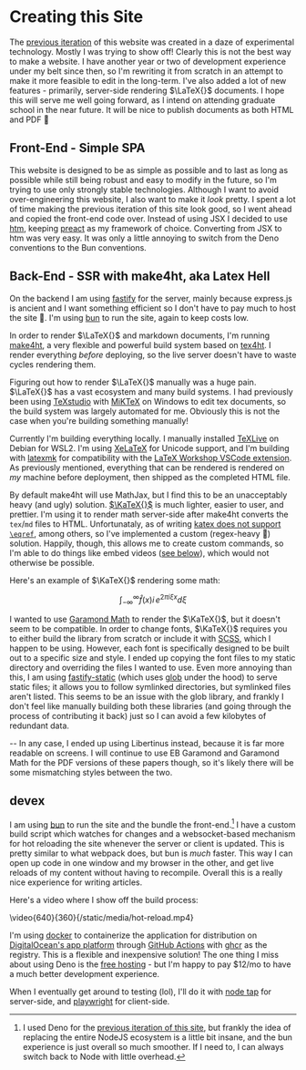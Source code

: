 <!----------------------------- cubething.dev -------------------------------->

# Creating this Site

The [previous iteration](https://github.com/ada-x64/cubething.dev) of this
website was created in a daze of experimental technology. Mostly I was trying to
show off! Clearly this is not the best way to make a website. I have another
year or two of development experience under my belt since then, so I'm rewriting
it from scratch in an attempt to make it more feasible to edit in the long-term.
I've also added a lot of new features - primarily, server-side rendering
$\LaTeX{}$ documents. I hope this will serve me well going forward, as I intend
on attending graduate school in the near future. It will be nice to publish
documents as both HTML and PDF 🙂

## Front-End - Simple SPA

This website is designed to be as simple as possible and to last as long as
possible while still being robust and easy to modify in the future, so I'm
trying to use only strongly stable technologies. Although I want to avoid
over-engineering this website, I also want to make it _look_ pretty. I spent a
lot of time making the previous iteration of this site look good, so I went
ahead and copied the front-end code over. Instead of using JSX I decided to use
[htm](https://github.com/developit/htm), keeping [preact](https://preactjs.com)
as my framework of choice. Converting from JSX to htm was very easy. It was only
a little annoying to switch from the Deno conventions to the Bun conventions.

## Back-End - SSR with make4ht, aka Latex Hell

On the backend I am using [fastify](https://fastify.dev) for the server, mainly
because express.js is ancient and I want something efficient so I don't have to
pay much to host the site 🙂. I'm using [bun](https://bun.sh) to run the site,
again to keep costs low.

In order to render $\LaTeX{}$ and markdown documents, I'm running
[make4ht](https://github.com/michal-h21/make4ht), a very flexible and powerful
build system based on [tex4ht](https://tug.org/tex4ht/). I render everything
_before_ deploying, so the live server doesn't have to waste cycles rendering
them.

Figuring out how to render $\LaTeX{}$ manually was a huge pain. $\LaTeX{}$ has a
vast ecosystem and many build systems. I had previously been using
[TeXstudio](https://www.texstudio.org) with [MiKTeX](https://miktex.org) on
Windows to edit tex documents, so the build system was largely automated for me.
Obviously this is not the case when you're building something manually!

Currently I'm building everything locally. I manually installed
[TeXLive](https://tug.org/texlive/) on Debian for WSL2. I'm using
[XeLaTeX](https://tug.org/xetex/) for Unicode support, and I'm building with
[latexmk](https://ctan.org/pkg/latexmk/) for compatibility with the
[LaTeX Workshop VSCode extension](https://github.com/James-Yu/LaTeX-Workshop).
As previously mentioned, everything that can be rendered is rendered on _my_
machine before deployment, then shipped as the completed HTML file.

By default make4ht will use MathJax, but I find this to be an unacceptably heavy
(and ugly) solution. [$\KaTeX{}$](https://katex.org) is much lighter, easier to
user, and prettier. I'm using it to render math server-side after make4ht
converts the `tex`/`md` files to HTML. Unfortunataly, as of writing
[katex does not support `\eqref`](https://github.com/KaTeX/KaTeX/issues/2003),
among others, so I've implemented a custom (regex-heavy 🥲) solution. Happily,
though, this allows me to create custom commands, so I'm able to do things like
embed videos ([see below](#devex)), which would not otherwise be possible.

Here's an example of $\KaTeX{}$ rendering some math:

$$
		\int_{-\infty}^{\infty}\hat{f}\lparen{}x \rparen{}i\,e^{2\pi{} i\xi{} x}d\xi{}
$$

I wanted to use
[Garamond Math](https://github.com/YuanshengZhao/Garamond-Math/tree/master) to
render the $\KaTeX{}$, but it doesn't seem to be compatible. In order to change
fonts, $\KaTeX{}$ requires you to either build the library from scratch or
include it with [SCSS](https://sass-lang.com), which I happen to be using.
However, each font is specifically designed to be built out to a specific size
and style. I ended up copying the font files to my static directory and
overriding the files I wanted to use. Even more annoying than this, I am using
[fastify-static](https://github.com/fastify/fastify-static) (which uses
[glob](https://github.com/isaacs/node-glob) under the hood) to serve static
files; it allows you to follow symlinked directories, but symlinked files aren't
listed. This seems to be an issue with the glob library, and frankly I don't
feel like manually building both these libraries (and going through the process
of contributing it back) just so I can avoid a few kilobytes of redundant data.

-- In any case, I ended up using Libertinus instead, because it is far more
readable on screens. I will continue to use EB Garamond and Garamond Math for
the PDF versions of these papers though, so it's likely there will be some
mismatching styles between the two.

## devex

I am using [bun](https://bun.sh) to run the site and the bundle the
front-end.[^1] I have a custom build script which watches for changes and a
websocket-based mechanism for hot reloading the site whenever the server or
client is updated. This is pretty similar to what webpack does, but bun is
_much_ faster. This way I can open up code in one window and my browser in the
other, and get live reloads of my content without having to recompile. Overall
this is a really nice experience for writing articles.

[^1]:
    I used Deno for the
    [previous iteration of this site](https://github.com/ada-x64/cubething.dev),
    but frankly the idea of replacing the entire NodeJS ecosystem is a little
    bit insane, and the bun experience is just overall so much smoother. If I
    need to, I can always switch back to Node with little overhead.

Here's a video where I show off the build process:

\video{640}{360}{/static/media/hot-reload.mp4}

I'm using [docker](https://docker.com) to containerize the application for
distribution on
[DigitalOcean's app platform](https://www.digitalocean.com/products/app-platform)
through [GitHub Actions](https://docs.github.com/en/actions) with
[ghcr](https://ghcr.io) as the registry. This is a flexible and inexpensive
solution! The one thing I miss about using Deno is the
[free hosting](https://deno.com/deploy) - but I'm happy to pay $12/mo to have a
much better development experience.

When I eventually get around to testing (lol), I'll do it with
[node tap](https://node-tap.org) for server-side, and
[playwright](https://playwright.dev) for client-side.

